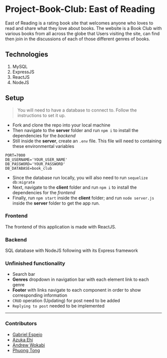 # Project-Book-Club: East of Reading

East of Reading is a rating book site that welcomes anyone who loves to read and share what they love about books. 
The website is a Book Club with various books from all across the globe that Users visiting the site, can find then join in the discussions of each of those different genres of books.

## Technologies 
1. MySQL
2. ExpressJS
3. ReactJS
4. NodeJS

## Setup 
> You will need to have a database to connect to. Follow the instructions to set it up.
* Fork and clone the repo into your local machine
* Then navigate to the __server__ folder and run `npm i` to install the dependencies for the _backend_
* Still inside the __server__, create an `.env` file. This file will need to containing these environmental variables
```
PORT=7000
DB_USERNAME='YOUR_USER_NAME'
DB_PASSWORD='YOUR_PASSWORD'
DB_DATABASE=book_club
```
* Since the database run locally, you will also need to run `sequelize db:migrate`
* Next, navigate to the __client__ folder and run `npm i` to install the dependencies for the _frontend_
* Finally, run `npm start` inside the __client__ folder; and run `node server.js` inside the __server__ folder to get the app run.


### Frontend

The frontend of this application is made with ReactJS. 

### Backend

SQL database with NodeJS following with its Express framework

### Unfinished functionality
* Search bar 
* __Genres__ dropdown in navigation bar with each element link to each genre
* __Footer__ with links navigate to each component in order to show corresponding information
* `CRUD` operation (Updating) for post need to be added
* `Replying to post` needed to be implemented
___

### Contributors
* [Gabriel Espejo](https://github.com/EspejoGabriel31)
* [Azuka Ehi](https://github.com/Knavish1)
* [Andrew Wokabi](https://github.com/DrewKW)
* [Phuong Tong](https://github.com/YPhuong15)

